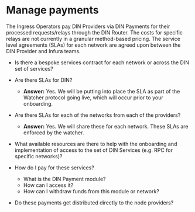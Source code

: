 # Manage payments

The Ingress Operators pay DIN Providers via DIN Payments for their processed requests/relays through the DIN Router.
The costs for specific relays are not currently in a granular method-based pricing.
The service level agreements (SLAs) for each network are agreed upon between the DIN Provider and Infura teams.

- Is there a bespoke services contract for each network or across the DIN set of services?

- Are there SLAs for DIN?
  - **Answer:** Yes.
    We will be putting into place the SLA as part of the Watcher protocol going live, which will occur prior to your onboarding.

- Are there SLAs for each of the networks from each of the providers?
  - **Answer:** Yes.
    We will share these for each network.
    These SLAs are enforced by the watcher.

- What available resources are there to help with the onboarding and implementation of access to the set of DIN Services (e.g. RPC for specific networks)?

- How do I pay for these services?
  - What is the DIN Payment module?
  - How can I access it?
  - How can I withdraw funds from this module or network?

- Do these payments get distributed directly to the node providers?
